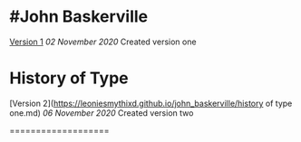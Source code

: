 #John Baskerville
===================
[Version 1](https://leoniesmythixd.github.io/john_baskerville/edit_baskerville-one.md)
*02 November 2020*
Created version one












History of Type 
================
[Version 2](https://leoniesmythixd.github.io/john_baskerville/history of type one.md)
*06 November 2020*
Created version two





===================

